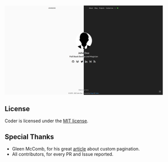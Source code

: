 ![](https://github.com/luizdepra/hugo-coder/blob/master/images/screenshot.png)

## License

Coder is licensed under the [MIT license](https://github.com/luizdepra/hugo-coder/blob/master/LICENSE.md).

## Special Thanks

- Gleen McComb, for his great [article](https://glennmccomb.com/articles/how-to-build-custom-hugo-pagination/) about custom pagination.
- All contributors, for every PR and Issue reported.

